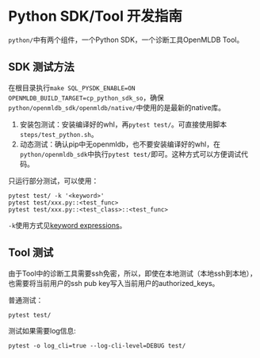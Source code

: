 # Python SDK/Tool 开发指南

`python/`中有两个组件，一个Python SDK，一个诊断工具OpenMLDB Tool。

## SDK 测试方法

在根目录执行`make SQL_PYSDK_ENABLE=ON OPENMLDB_BUILD_TARGET=cp_python_sdk_so`，确保`python/openmldb_sdk/openmldb/native/`中使用的是最新的native库。

1. 安装包测试：安装编译好的whl，再`pytest test/`。可直接使用脚本`steps/test_python.sh`。
1. 动态测试：确认pip中无openmldb，也不要安装编译好的whl，在`python/openmldb_sdk`中执行`pytest test/`即可。这种方式可以方便调试代码。

只运行部分测试，可以使用：
```
pytest test/ -k '<keyword>'
pytest test/xxx.py::<test_func>
pytest test/xxx.py::<test_class>::<test_func>
```
`-k`使用方式见[keyword expressions](https://docs.pytest.org/en/latest/example/markers.html#using-k-expr-to-select-tests-based-on-their-name)。

## Tool 测试

由于Tool中的诊断工具需要ssh免密，所以，即使在本地测试（本地ssh到本地），也需要将当前用户的ssh pub key写入当前用户的authorized_keys。

普通测试：
```
pytest test/
```

测试如果需要log信息:
```
pytest -o log_cli=true --log-cli-level=DEBUG test/
```
